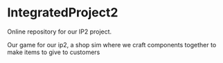 IntegratedProject2
==================

Online repository for our IP2 project.

Our game for our ip2, a shop sim where we craft components together to make items to give to customers
